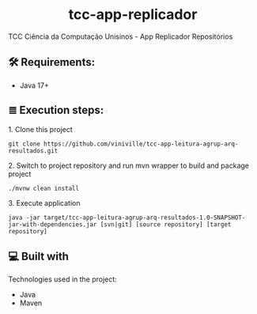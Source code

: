 <h1 align="center" id="title">tcc-app-replicador</h1>

<p id="description">TCC Ciência da Computação Unisinos - App Replicador Repositórios</p>

<h2>🛠️ Requirements:</h2>

* Java 17+
  
<h2>≣ Execution steps:</h2>

<p>1. Clone this project</p>

```
git clone https://github.com/viniville/tcc-app-leitura-agrup-arq-resultados.git
```

<p>2. Switch to project repository and run mvn wrapper to build and package project</p>

```
./mvnw clean install
```

<p>3. Execute application</p>

```
java -jar target/tcc-app-leitura-agrup-arq-resultados-1.0-SNAPSHOT-jar-with-dependencies.jar [svn|git] [source repository] [target repository]
```

<h2>💻 Built with</h2>

Technologies used in the project:

* Java
* Maven
